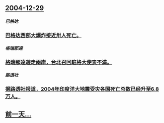 ## [2004-12-29](/zh/news/2004/12/29/index.md)

##### 巴格达
### [巴格达西部大爆炸接近卅人死亡。](/zh/news/2004/12/29/巴格达西部大爆炸接近卅人死亡.md)
##### 格瑞那達
### [格瑞那達遊走兩岸，台北召回駐格大使表不滿。](/zh/news/2004/12/29/格瑞那達遊走兩岸-台北召回駐格大使表不滿.md)
##### 路透社
### [据路透社报道，2004年印度洋大地震受灾各国死亡总数已经升至6.8万人。](/zh/news/2004/12/29/据路透社报道-2004年印度洋大地震受灾各国死亡总数已经升至68万人.md)
## [前一天...](/zh/news/2003/12/27/index.md)

